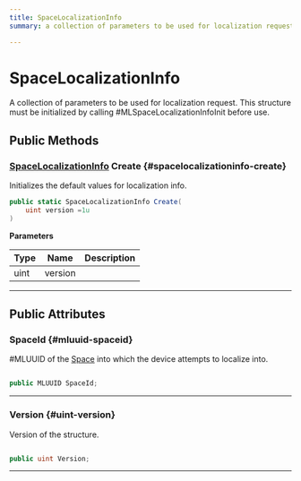 ```yaml
---
title: SpaceLocalizationInfo
summary: a collection of parameters to be used for localization request. this structure must be initialized by calling #mlspacelocalizationinfoinit before use. 

---
```


# SpaceLocalizationInfo




A collection of parameters to be used for localization request. This structure must be initialized by calling #MLSpaceLocalizationInfoInit before use.   





## Public Methods

### [SpaceLocalizationInfo](/versioned_docs/version-14-Jun-2023/unity-api/api/UnityEngine.XR.MagicLeap/MLSpace/UnityEngine.XR.MagicLeap.MLSpace.SpaceLocalizationInfo.md) Create {#spacelocalizationinfo-create}

Initializes the default values for localization info. 

```csharp
public static SpaceLocalizationInfo Create(
    uint version =1u
)
```


**Parameters**

| Type | Name  | Description  | 
|--|--|--|
| uint |version||






-----------

## Public Attributes

### SpaceId {#mluuid-spaceid}

#MLUUID of the [Space](/versioned_docs/version-14-Jun-2023/unity-api/api/UnityEngine.XR.MagicLeap/MLSpace/UnityEngine.XR.MagicLeap.MLSpace.Space.md) into which the device attempts to localize into. 

```csharp

public MLUUID SpaceId;

```






-----------

### Version {#uint-version}

Version of the structure. 

```csharp

public uint Version;

```






-----------


